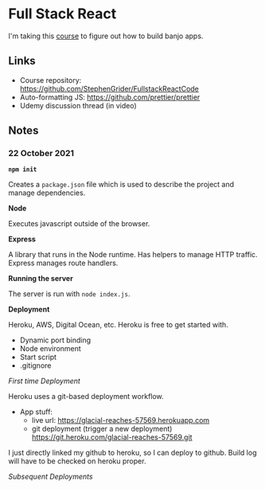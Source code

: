 # Full Stack React

I'm taking this
[course](https://www.udemy.com/course/node-with-react-fullstack-web-development/learn/lecture/7593644#overview)
to figure out how to build banjo apps.

## Links

- Course repository: https://github.com/StephenGrider/FullstackReactCode
- Auto-formatting JS: https://github.com/prettier/prettier
- Udemy discussion thread (in video)

## Notes

### 22 October 2021

**`npm init`**

Creates a `package.json` file which is used to describe the project and manage
dependencies.

**Node**

Executes javascript outside of the browser.

**Express**

A library that runs in the Node runtime. Has helpers to manage HTTP traffic.
Express manages route handlers.

**Running the server**

The server is run with `node index.js`.

**Deployment**

Heroku, AWS, Digital Ocean, etc. Heroku is free to get started with.

- Dynamic port binding
- Node environment
- Start script
- .gitignore

*First time Deployment*

Heroku uses a git-based deployment workflow.

- App stuff:
  - live url: https://glacial-reaches-57569.herokuapp.com
  - git deployment (trigger a new deployment) https://git.heroku.com/glacial-reaches-57569.git  

I just directly linked my github to heroku, so I can deploy to github. Build log
will have to be checked on heroku proper.

*Subsequent Deployments*
